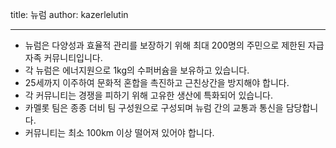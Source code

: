 title: 뉴럼
author: kazerlelutin

---
- 뉴럼은 다양성과 효율적 관리를 보장하기 위해 최대 200명의 주민으로 제한된 자급자족 커뮤니티입니다.
- 각 뉴럼은 에너지원으로 1kg의 수퍼버슘을 보유하고 있습니다.
- 25세까지 이주하여 문화적 혼합을 촉진하고 근친상간을 방지해야 합니다.
- 각 커뮤니티는 경쟁을 피하기 위해 고유한 생산에 특화되어 있습니다.
- 카멜롯 팀은 종종 더비 팀 구성원으로 구성되며 뉴럼 간의 교통과 통신을 담당합니다.
- 커뮤니티는 최소 100km 이상 떨어져 있어야 합니다.
